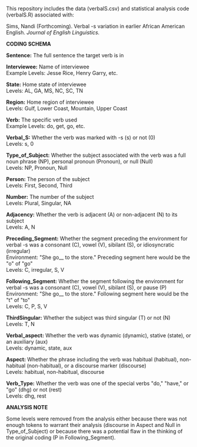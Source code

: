 This repository includes the data (verbalS.csv) and statistical analysis code (verbalS.R) associated with:

Sims, Nandi (Forthcoming). Verbal -s variation in earlier African American English. _Journal of English Linguistics._ 


**CODING SCHEMA**

**Sentence:** The full sentence the target verb is in

**Interviewee:** Name of interviewee
      <br>Example Levels: Jesse Rice, Henry Garry, etc.

**State:** Home state of interviewee 
      <br>Levels: AL, GA, MS, NC, SC, TN

**Region:** Home region of interviewee 
      <br>Levels: Gulf, Lower Coast, Mountain, Upper Coast

**Verb:** The specific verb used 
      <br>Example Levels: do, get, go, etc. 

**Verbal_S:** Whether the verb was marked with -s (s) or not (0)
      <br>Levels: s, 0

**Type_of_Subject:** Whether the subject associated with the verb was a full noun phrase (NP), personal pronoun (Pronoun), or null (Null)
      <br>Levels: NP, Pronoun, Null

**Person:** The person of the subject
      <br>Levels: First, Second, Third

**Number:** The number of the subject
      <br>Levels: Plural, Singular, NA

**Adjacency:** Whether the verb is adjacent (A) or non-adjacent (N) to its subject
      <br>Levels: A, N

**Preceding_Segment:** Whether the segment preceding the environment for verbal -s was a consonant (C), vowel (V), sibilant (S), or idiosyncratic (irregular)
      <br>Environment: "She go__ to the store."  Preceding segment here would be the "o" of "go"
      <br>Levels: C, irregular, S, V

**Following_Segment:** Whether the segment following the environment for verbal -s was a consonant (C), vowel (V), sibilant (S), or pause (P)
      <br>Environment: "She go__ to the store."  Following segment here would be the "t" of "to"
      <br>Levels: C, P, S, V

**ThirdSingular:** Whether the subject was third singular (T) or not (N)
      <br>Levels: T, N

**Verbal_aspect:** Whether the verb was dynamic (dynamic), stative (state), or an auxiliary (aux)
      <br>Levels: dynamic, state, aux

**Aspect:** Whether the phrase including the verb was habitual (habitual), non-habitual (non-habitual), or a discourse marker (discourse)
      <br>Levels: habitual, non-habitual, discourse

**Verb_Type:** Whether the verb was one of the special verbs "do," "have," or "go" (dhg) or not (rest)
     <br>Levels: dhg, rest


**ANALYSIS NOTE**

Some levels were removed from the analysis either because there was not enough tokens to warrant their analysis (discourse in Aspect and Null in Type_of_Subject) or because there was a potential flaw in the thinking of the original coding (P in Following_Segment).
      
